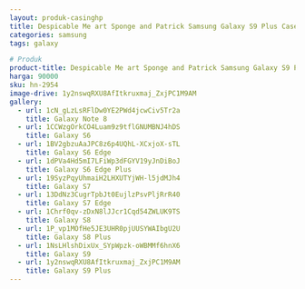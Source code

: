 ```yaml
---
layout: produk-casinghp
title: Despicable Me art Sponge and Patrick Samsung Galaxy S9 Plus Case
categories: samsung
tags: galaxy

# Produk
product-title: Despicable Me art Sponge and Patrick Samsung Galaxy S9 Plus Case
harga: 90000
sku: hn-2954
image-drive: 1y2nswqRXU8AfItkruxmaj_ZxjPC1M9AM
gallery:
  - url: 1cN_gLzLsRFlDw0YE2PWd4jcwCiv5Tr2a
    title: Galaxy Note 8
  - url: 1CCWzgOrkCO4Luam9z9tflGNUMBNJ4hDS
    title: Galaxy S6
  - url: 1BV2gbzuAaJPC8z6p4UQhL-XCxjoX-sTL
    title: Galaxy S6 Edge
  - url: 1dPVa4Hd5mI7LFiWp3dFGYV19yJnDiBoJ
    title: Galaxy S6 Edge Plus
  - url: 19SyzPqyUhmaiH2LHXUTYjWH-l5jdMJh4
    title: Galaxy S7
  - url: 13DdNz3CugrTpbJt0EujlzPsvPljRrR40
    title: Galaxy S7 Edge
  - url: 1Chrf0qv-zDxN8lJJcr1Cqd54ZWLUK9TS
    title: Galaxy S8
  - url: 1P_vp1MOfHe5JE3UHR0pjUUSYWAIbgU2U
    title: Galaxy S8 Plus
  - url: 1NsLHlshDixUx_SYpWpzk-oWBMMf6hnX6
    title: Galaxy S9
  - url: 1y2nswqRXU8AfItkruxmaj_ZxjPC1M9AM
    title: Galaxy S9 Plus
---
```

